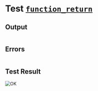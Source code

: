 # Test [`function_return`](../doc/tests/statement_usage.md#L722)

## Output

```,plain
```

## Errors

```,plain
```

## Test Result

![OK](../doc/tests/.test/function_return.png)
